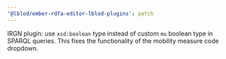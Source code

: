```yaml
---
'@lblod/ember-rdfa-editor-lblod-plugins': patch
---
```


IRGN plugin: use `xsd:boolean` type instead of custom `mu` boolean type in SPARQL queries.
This fixes the functionality of the mobility measure code dropdown.
